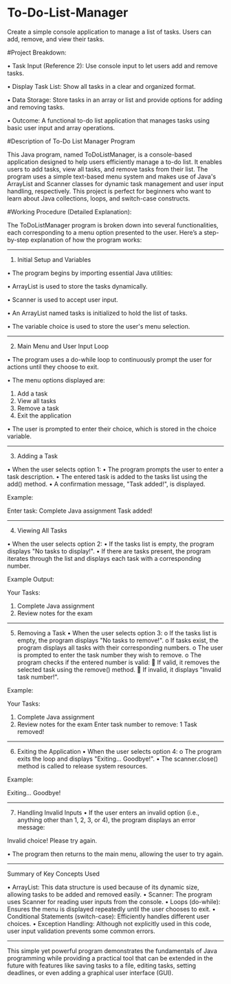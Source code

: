 # To-Do-List-Manager

Create a simple console application to manage a list of tasks. Users can add, remove, and view their tasks.







#Project Breakdown:

• Task Input (Reference 2): Use console input to let users add and remove
tasks.

• Display Task List: Show all tasks in a clear and organized format.

• Data Storage: Store tasks in an array or list and provide options for adding
and removing tasks.

• Outcome: A functional to-do list application that manages tasks using basic
user input and array operations.








#Description of To-Do List Manager Program

This Java program, named ToDoListManager, is a console-based application designed to help users efficiently manage a to-do list. It enables users to add tasks, view all tasks, and remove tasks from their list. The program uses a simple text-based menu system and makes use of Java's ArrayList and Scanner classes for dynamic task management and user input handling, respectively. This project is perfect for beginners who want to learn about Java collections, loops, and switch-case constructs.







#Working Procedure (Detailed Explanation):

The ToDoListManager program is broken down into several functionalities, each corresponding to a menu option presented to the user. Here’s a step-by-step explanation of how the program works:

________________________________________
1. Initial Setup and Variables
   
•	The program begins by importing essential Java utilities:

• ArrayList is used to store the tasks dynamically.

•	Scanner is used to accept user input.

•	An ArrayList named tasks is initialized to hold the list of tasks.

•	The variable choice is used to store the user's menu selection.

________________________________________
2. Main Menu and User Input Loop
   
•	The program uses a do-while loop to continuously prompt the user for actions until they choose to exit.

•	The menu options displayed are:

1.	Add a task
2.	View all tasks
3.	Remove a task
4.	Exit the application
   
•	The user is prompted to enter their choice, which is stored in the choice variable.
________________________________________
3. Adding a Task
   
•	When the user selects option 1:
•	The program prompts the user to enter a task description.
•	The entered task is added to the tasks list using the add() method.
•	A confirmation message, "Task added!", is displayed.

Example:

Enter task: Complete Java assignment
Task added!
________________________________________
4. Viewing All Tasks
   
•	When the user selects option 2:
•	If the tasks list is empty, the program displays "No tasks to display!".
•	If there are tasks present, the program iterates through the list and displays each task with a corresponding number.


Example Output:

Your Tasks:
1. Complete Java assignment
2. Review notes for the exam
________________________________________
5. Removing a Task
•	When the user selects option 3:
o	If the tasks list is empty, the program displays "No tasks to remove!".
o	If tasks exist, the program displays all tasks with their corresponding numbers.
o	The user is prompted to enter the task number they wish to remove.
o	The program checks if the entered number is valid:
	If valid, it removes the selected task using the remove() method.
	If invalid, it displays "Invalid task number!".


Example:

Your Tasks:
1. Complete Java assignment
2. Review notes for the exam
Enter task number to remove: 1
Task removed!
________________________________________
6. Exiting the Application
•	When the user selects option 4:
o	The program exits the loop and displays "Exiting... Goodbye!".
•	The scanner.close() method is called to release system resources.


Example:

Exiting... Goodbye!

________________________________________
7. Handling Invalid Inputs
•	If the user enters an invalid option (i.e., anything other than 1, 2, 3, or 4), the program displays an error message:

Invalid choice! Please try again.

•	The program then returns to the main menu, allowing the user to try again.
________________________________________
Summary of Key Concepts Used

•	ArrayList: This data structure is used because of its dynamic size, allowing tasks to be added and removed easily.
•	Scanner: The program uses Scanner for reading user inputs from the console.
•	Loops (do-while): Ensures the menu is displayed repeatedly until the user chooses to exit.
•	Conditional Statements (switch-case): Efficiently handles different user choices.
•	Exception Handling: Although not explicitly used in this code, user input validation prevents some common errors.

________________________________________
This simple yet powerful program demonstrates the fundamentals of Java programming while providing a practical tool that can be extended in the future with features like saving tasks to a file, editing tasks, setting deadlines, or even adding a graphical user interface (GUI).



